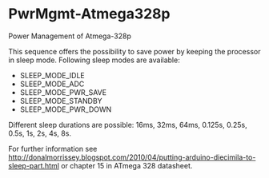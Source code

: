 # PwrMgmt-Atmega328p
 Power Management of Atmega-328p

This sequence offers the possibility to save power by keeping the processor in sleep mode.
Following sleep modes are available:
- SLEEP_MODE_IDLE
- SLEEP_MODE_ADC
- SLEEP_MODE_PWR_SAVE
- SLEEP_MODE_STANDBY
- SLEEP_MODE_PWR_DOWN

Different sleep durations are possible: 16ms, 32ms, 64ms, 0.125s, 0.25s, 0.5s, 1s, 2s, 4s, 8s.

For further information see http://donalmorrissey.blogspot.com/2010/04/putting-arduino-diecimila-to-sleep-part.html or chapter 15 in ATmega 328 datasheet.
